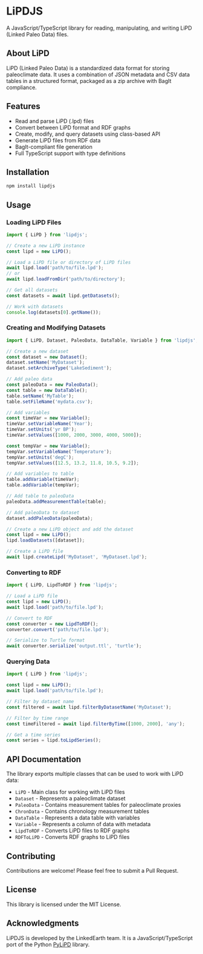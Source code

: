 # LiPDJS

A JavaScript/TypeScript library for reading, manipulating, and writing LiPD (Linked Paleo Data) files.

## About LiPD

LiPD (Linked Paleo Data) is a standardized data format for storing paleoclimate data. It uses a combination of JSON metadata and CSV data tables in a structured format, packaged as a zip archive with BagIt compliance.

## Features

- Read and parse LiPD (.lpd) files
- Convert between LiPD format and RDF graphs
- Create, modify, and query datasets using class-based API
- Generate LiPD files from RDF data
- BagIt-compliant file generation
- Full TypeScript support with type definitions

## Installation

```bash
npm install lipdjs
```

## Usage

### Loading LiPD Files

```typescript
import { LiPD } from 'lipdjs';

// Create a new LiPD instance
const lipd = new LiPD();

// Load a LiPD file or directory of LiPD files
await lipd.load('path/to/file.lpd');
// or
await lipd.loadFromDir('path/to/directory');

// Get all datasets
const datasets = await lipd.getDatasets();

// Work with datasets
console.log(datasets[0].getName());
```

### Creating and Modifying Datasets

```typescript
import { LiPD, Dataset, PaleoData, DataTable, Variable } from 'lipdjs';

// Create a new dataset
const dataset = new Dataset();
dataset.setName('MyDataset');
dataset.setArchiveType('LakeSediment');

// Add paleo data
const paleoData = new PaleoData();
const table = new DataTable();
table.setName('MyTable');
table.setFileName('mydata.csv');

// Add variables
const timeVar = new Variable();
timeVar.setVariableName('Year');
timeVar.setUnits('yr BP');
timeVar.setValues([1000, 2000, 3000, 4000, 5000]);

const tempVar = new Variable();
tempVar.setVariableName('Temperature');
tempVar.setUnits('degC');
tempVar.setValues([12.5, 13.2, 11.8, 10.5, 9.2]);

// Add variables to table
table.addVariable(timeVar);
table.addVariable(tempVar);

// Add table to paleoData
paleoData.addMeasurementTable(table);

// Add paleoData to dataset
dataset.addPaleoData(paleoData);

// Create a new LiPD object and add the dataset
const lipd = new LiPD();
lipd.loadDatasets([dataset]);

// Create a LiPD file
await lipd.createLipd('MyDataset', 'MyDataset.lpd');
```

### Converting to RDF

```typescript
import { LiPD, LipdToRDF } from 'lipdjs';

// Load a LiPD file
const lipd = new LiPD();
await lipd.load('path/to/file.lpd');

// Convert to RDF
const converter = new LipdToRDF();
converter.convert('path/to/file.lpd');

// Serialize to Turtle format
await converter.serialize('output.ttl', 'turtle');
```

### Querying Data

```typescript
import { LiPD } from 'lipdjs';

const lipd = new LiPD();
await lipd.load('path/to/file.lpd');

// Filter by dataset name
const filtered = await lipd.filterByDatasetName('MyDataset');

// Filter by time range
const timeFiltered = await lipd.filterByTime([1000, 2000], 'any');

// Get a time series
const series = lipd.toLipdSeries();
```

## API Documentation

The library exports multiple classes that can be used to work with LiPD data:

- `LiPD` - Main class for working with LiPD files
- `Dataset` - Represents a paleoclimate dataset
- `PaleoData` - Contains measurement tables for paleoclimate proxies
- `ChronData` - Contains chronology measurement tables
- `DataTable` - Represents a data table with variables
- `Variable` - Represents a column of data with metadata
- `LipdToRDF` - Converts LiPD files to RDF graphs
- `RDFToLiPD` - Converts RDF graphs to LiPD files

## Contributing

Contributions are welcome! Please feel free to submit a Pull Request.

## License

This library is licensed under the MIT License.

## Acknowledgments

LiPDJS is developed by the LinkedEarth team. It is a JavaScript/TypeScript port of the Python [PyLiPD](https://github.com/nickmckay/LiPD-utilities) library. 